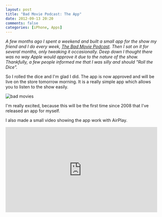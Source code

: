 ```yaml
---
layout: post
title: "Bad Movie Podcast: The App"
date: 2012-09-13 20:20
comments: false
categories: [iPhone, Apps]
---
```


_A few months ago I spent a weekend and built a small app for the show my friend and I do every week, [The Bad Movie Podcast](http://badmoviepodcast.com). Then I sat on it for several months, only tweaking it occasionally. Deep down I thought there was no way Apple would approve it due to the nature of the show. Thankfully, a few people informed me that I was silly and should "Roll the Dice"._

<!-- more -->

So I rolled the dice and I'm glad I did. The app is now approved and will be live on the store tomorrow morning. It is a really simple app which allows you to listen to the show easily.

![bad movies](/assets/images/badmovie-1.png)

I'm really excited, because this will be the first time since 2008 that I've released an app for myself.

I also made a small video showing the app work with AirPlay.

<iframe src="http://player.vimeo.com/video/43224636?byline=0&amp;portrait=0&amp;color=ff9933" width="500" height="281" frameborder="0" webkitAllowFullScreen mozallowfullscreen allowFullScreen></iframe>